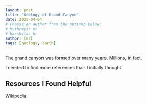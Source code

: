 ```yaml
---
layout: post
title: "Geology of Grand Canyon"
date: 2025-04-04
# Choose an author from the options below:
# Mythreyi: mr
# Harshita: hr
author: [mr]
tags: [geology, earth]
---
```


The grand canyon was formed over many years. Millions, in fact.

I needed to find more references than I initially thought.

## Resources I Found Helpful
Wikipedia.



